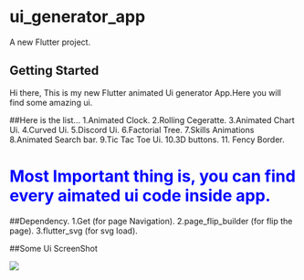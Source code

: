 # ui_generator_app

A new Flutter project.

## Getting Started

Hi there, This is my new Flutter animated Ui generator App.Here you will find some amazing ui.

##Here is the list...
1.Animated Clock.
2.Rolling Cegeratte.
3.Animated Chart Ui.
4.Curved Ui.
5.Discord Ui.
6.Factorial Tree.
7.Skills Animations
8.Animated Search bar.
9.Tic Tac Toe Ui.
10.3D buttons.
11. Fency Border.

<h1 style="color:blue;">Most Important thing is, you can find every aimated ui code inside app.</h1>

##Dependency.
1.Get (for page Navigation).
2.page_flip_builder (for flip the page).
3.flutter_svg (for svg load).

##Some Ui ScreenShot
<p  align="left">
<img src="https://user-images.githubusercontent.com/73518920/151236057-5210d1cd-493c-46c8-8fc5-4abfe4d1197b.png">
</p>
